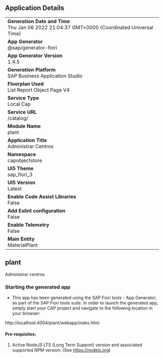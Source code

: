 ## Application Details
|               |
| ------------- |
|**Generation Date and Time**<br>Thu Jan 06 2022 21:04:37 GMT+0000 (Coordinated Universal Time)|
|**App Generator**<br>@sap/generator-fiori|
|**App Generator Version**<br>1.4.5|
|**Generation Platform**<br>SAP Business Application Studio|
|**Floorplan Used**<br>List Report Object Page V4|
|**Service Type**<br>Local Cap|
|**Service URL**<br>/catalog/
|**Module Name**<br>plant|
|**Application Title**<br>Administrar Centros|
|**Namespace**<br>capobjectstore|
|**UI5 Theme**<br>sap_fiori_3|
|**UI5 Version**<br>Latest|
|**Enable Code Assist Libraries**<br>False|
|**Add Eslint configuration**<br>False|
|**Enable Telemetry**<br>False|
|**Main Entity**<br>MaterialPlant|

## plant

Administrar centros

### Starting the generated app

-   This app has been generated using the SAP Fiori tools - App Generator, as part of the SAP Fiori tools suite.  In order to launch the generated app, simply start your CAP project and navigate to the following location in your browser:

http://localhost:4004/plant/webapp/index.html

#### Pre-requisites:

1. Active NodeJS LTS (Long Term Support) version and associated supported NPM version.  (See https://nodejs.org)


